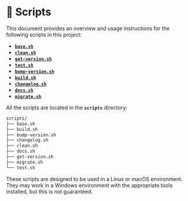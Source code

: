 # 🔨 Scripts

This document provides an overview and usage instructions for the following scripts in this project:

- [**`base.sh`**](./1.base.md)
- [**`clean.sh`**](./2.clean.md)
- [**`get-version.sh`**](./3.get-version.md)
- [**`test.sh`**](./4.test.md)
- [**`bump-version.sh`**](./5.bump-version.md)
- [**`build.sh`**](./6.build.md)
- [**`changelog.sh`**](./7.changelog.md)
- [**`docs.sh`**](./8.docs.md)
- [**`migrate.sh`**](./9.migrate.md)

All the scripts are located in the **`scripts`** directory:

```txt
scripts/
├── base.sh
├── build.sh
├── bump-version.sh
├── changelog.sh
├── clean.sh
├── docs.sh
├── get-version.sh
├── migrate.sh
└── test.sh
```

These scripts are designed to be used in a Linux or macOS environment. They may work in a Windows environment with the appropriate tools installed, but this is not guaranteed.
